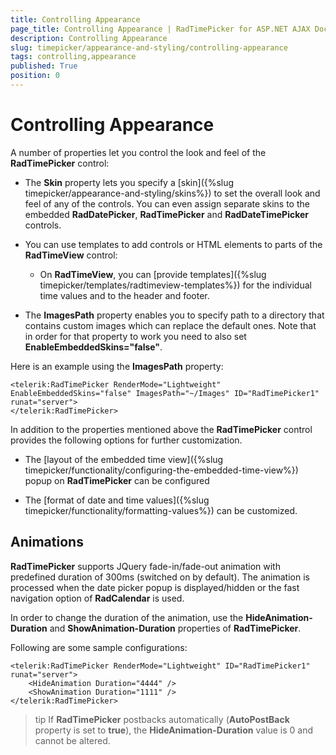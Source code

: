 ```yaml
---
title: Controlling Appearance
page_title: Controlling Appearance | RadTimePicker for ASP.NET AJAX Documentation
description: Controlling Appearance
slug: timepicker/appearance-and-styling/controlling-appearance
tags: controlling,appearance
published: True
position: 0
---
```


# Controlling Appearance


A number of properties let you control the look and feel of the **RadTimePicker** control:

* The **Skin** property lets you specify a [skin]({%slug timepicker/appearance-and-styling/skins%}) to set the overall look and feel of any of the controls. You can even assign separate skins to the embedded **RadDatePicker**, **RadTimePicker** and **RadDateTimePicker** controls.

* You can use templates to add controls or HTML elements to parts of the **RadTimeView** control:

	* On **RadTimeView**, you can [provide templates]({%slug timepicker/templates/radtimeview-templates%}) for the individual time values and to the header and footer.

* The **ImagesPath** property enables you to specify path to a directory that contains custom images which can replace the default ones. Note that in order for that property to work you need to also set **EnableEmbeddedSkins="false"**.

Here is an example using the **ImagesPath** property:

````ASPNET
<telerik:RadTimePicker RenderMode="Lightweight" EnableEmbeddedSkins="false" ImagesPath="~/Images" ID="RadTimePicker1" runat="server">
</telerik:RadTimePicker>
````


In addition to the properties mentioned above the **RadTimePicker** control provides the following options for further customization.


* The [layout of the embedded time view]({%slug timepicker/functionality/configuring-the-embedded-time-view%}) popup on **RadTimePicker** can be configured

* The [format of date and time values]({%slug timepicker/functionality/formatting-values%}) can be customized.


## Animations

**RadTimePicker** supports JQuery fade-in/fade-out animation with predefined duration of 300ms (switched on by default). The animation is processed when the date picker popup is displayed/hidden or the fast navigation option of **RadCalendar** is used.

In order to change the duration of the animation, use the **HideAnimation-Duration** and **ShowAnimation-Duration** properties of **RadTimePicker**.

Following are some sample configurations:

````ASPNET
<telerik:RadTimePicker RenderMode="Lightweight" ID="RadTimePicker1" runat="server">
    <HideAnimation Duration="4444" />
    <ShowAnimation Duration="1111" />
</telerik:RadTimePicker>	
````


>tip 
If **RadTimePicker** postbacks automatically (**AutoPostBack** property is set to **true**), the **HideAnimation-Duration** value is 0 and cannot be altered.
>


